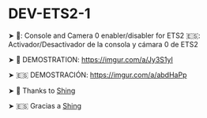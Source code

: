 # DEV-ETS2-1
➤ 🏴󠁧󠁢󠁥󠁮󠁧󠁿: Console and Camera 0 enabler/disabler for ETS2 🇪🇸: Activador/Desactivador de la consola y cámara 0 de ETS2

➤ 🏴 DEMOSTRATION: https://imgur.com/a/Jy3S1yI

➤ 🇪🇸 DEMOSTRACIÓN: https://imgur.com/a/abdHaPp 

➤ 🏴 Thanks to [Shing](https://github.com/ShingSemicolon)

➤ 🇪🇸 Gracias a [Shing](https://github.com/ShingSemicolon)
